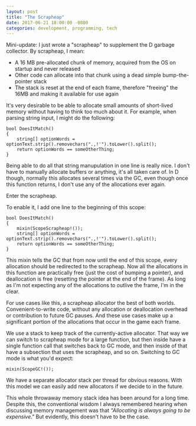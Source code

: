 ```yaml
---
layout: post
title: "The Scrapheap"
date: 2017-06-21 18:00:00 -0800
categories: development, programming, tech
---
```


Mini-update: I just wrote a "scrapheap" to supplement the D garbage collector. By scrapheap, I mean:

- A 16 MB pre-allocated chunk of memory, acquired from the OS on startup and never released
- Other code can allocate into that chunk using a dead simple bump-the-pointer stack
- The stack is reset at the end of each frame, therefore "freeing" the 16MB and making it available for use again

It's very desirable to be able to allocate small amounts of short-lived memory without having to think too much about it. For example, when parsing string input, I might do the following:

```
bool DoesItMatch()
{
    string[] optionWords = optionText.strip().removechars(".,!'").toLower().split();
    return optionWords == someOtherThing;
}
```

Being able to do all that string manupulation in one line is really nice. I don't have to manually allocate buffers or anything, it's all taken care of. In D though, normally this allocates several times via the GC, even though once this function returns, I don't use any of the allocations ever again.

Enter the scrapheap.

To enable it, I add one line to the beginning of this scope:

```
bool DoesItMatch()
{
    mixin(ScopeScrapheap!());
    string[] optionWords = optionText.strip().removechars(".,!'").toLower().split();
    return optionWords == someOtherThing;
}
```

This mixin tells the GC that from now until the end of this scope, every allocation should be redirected to the scrapheap. Now all the allocations in this function are practically free (just the cost of bumping a pointer), and deallocation is free (resetting the pointer at the end of the frame). As long as I'm not expecting any of the allocations to outlive the frame, I'm in the clear.

For use cases like this, a scrapheap allocator the best of both worlds. Convenient-to-write code, without any allocation or deallocation overhead or contribution to future GC pauses. And these use cases make up a significant portion of the allocations that occur in the game each frame.

We use a stack to keep track of the currently-active allocator. That way we can switch to scrapheap mode for a large function, but then inside have a single function call that switches back to GC mode, and then inside of that have a subsection that uses the scrapheap, and so on. Switching to GC mode is what you'd expect:

```
mixin(ScopeGC!());
```

We have a separate allocator stack per thread for obvious reasons. With this model we can easily add new allocators if we decide to in the future.

This whole throwaway memory stack idea has been around for a long time. Despite this, the conventional wisdom I always remembered hearing when discussing memory management was that _"Allocating is always going to be expensive."_ But evidently, this doesn't have to be the case.
